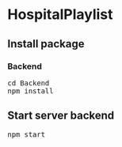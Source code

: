 # HospitalPlaylist

## Install package

### Backend
<pre>
cd Backend
npm install
</pre>

## Start server backend
<pre>
npm start
</pre>
